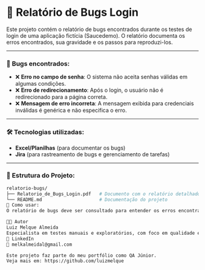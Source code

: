# 🐞 Relatório de Bugs Login

Este projeto contém o relatório de bugs encontrados durante os testes de login de uma aplicação fictícia (Saucedemo). O relatório documenta os erros encontrados, sua gravidade e os passos para reproduzi-los.

---

### 📌 Bugs encontrados:

- ❌ **Erro no campo de senha**: O sistema não aceita senhas válidas em algumas condições.
- ❌ **Erro de redirecionamento**: Após o login, o usuário não é redirecionado para a página correta.
- ❌ **Mensagem de erro incorreta**: A mensagem exibida para credenciais inválidas é genérica e não especifica o erro.

---

### 🛠️ Tecnologias utilizadas:

- **Excel/Planilhas** (para documentar os bugs)
- **Jira** (para rastreamento de bugs e gerenciamento de tarefas)

---

### 📁 Estrutura do Projeto:

```bash
relatorio-bugs/
├── Relatorio_de_Bugs_Login.pdf   # Documento com o relatório detalhado dos bugs
└── README.md                     # Documentação do projeto
📖 Como usar:
O relatório de bugs deve ser consultado para entender os erros encontrados no fluxo de login. O arquivo PDF contém todos os detalhes, incluindo a descrição dos bugs, gravidade e passos para reprodução.

👨‍💻 Autor
Luiz Melque Almeida
Especialista em testes manuais e exploratórios, com foco em qualidade e experiência do usuário.
🔗 LinkedIn
📧 melkalmeidal@gmail.com

Este projeto faz parte do meu portfólio como QA Júnior.
Veja mais em: https://github.com/luizmelque
